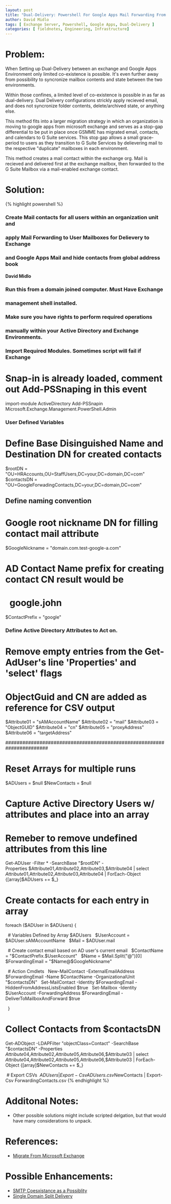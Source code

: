 ```yaml
---
layout: post
title: "Dual-Delivery: Powershell For Google Apps Mail Forwarding From Exchange"
author: David Midlo
tags: [ Exchange Server, Powershell, Google Apps, Dual-Delivery ]
categories: [ fieldnotes, Engineering, Infrastructure]
---
```

# Problem:
When Setting up Dual-Delivery between an exchange and Google Apps Environment only limited co-existence is possible.  It's even further away from possibility to syncronize mailbox contents and state between the two environments.  

Within those confines, a limited level of co-existence is possible in as far as dual-delivery.  Dual Delivery configurations strickly apply recieved email, and does not syncronize folder contents, delete/archived state, or anything else.

This method fits into a larger migration strategy in which an organization is moving to google apps from microsoft exchange and serves as a stop-gap differential to be put in place once GSMME has migrated email, contacts, and calendars to G Suite services.  This stop gap allows a small grace-period to users as they transition to G Suite Services by delievering mail to the respective "duplicate" mailboxes in each environment. 

This method creates a mail contact within the exchange org.  Mail is recieved and delivered first at the exchange mailbox, then forwarded to the G Suite Mailbox via a mail-enabled exchange contact. 

# Solution:
{% highlight powershell %}
### Create Mail contacts for all users within an organization unit and
### apply Mail Forwarding to User Mailboxes for Delievery to Exchange
### and Google Apps Mail and hide contacts from global address book
#### David Midlo

### Run this from a domain joined computer. Must Have Exchange
### management shell installed.
### Make sure you have rights to perform required operations 
### manually within your Active Directory and Exchange Environments.

### Import Required Modules. Sometimes script will fail if Exchange
# Snap-in is already loaded, comment out Add-PSSnaping in this event
import-module ActiveDirectory
Add-PSSnapin Microsoft.Exchange.Management.PowerShell.Admin

### User Defined Variables
# Define Base Disinguished Name and Destination DN for created contacts
$rootDN = "OU=HRAccounts,OU=StaffUsers,DC=your,DC=domain,DC=com"
$contactsDN = "OU=GoogleForwadingContacts,DC=your,DC=domain,DC=com"

## Define naming convention
# Google root nickname DN for filling contact mail attribute
$GoogleNickname = "domain.com.test-google-a.com"
# AD Contact Name prefix for creating contact CN result would be
#   google.john
$ContactPrefix = "google"

### Define Active Directory Attributes to Act on. 
# Remove empty entries from the Get-AdUser's line 'Properties' and 'select' flags
# ObjectGuid and CN are added as reference for CSV output
$Attribute01 = "sAMAccountName"
$Attribute02 = "mail"
$Attribute03 = "ObjectGUID"
$Attribute04 = "cn"
$Attribute05 = "proxyAddress"
$Attribute06 = "targetAddress"

#######################################################################
# Reset Arrays for multiple runs
$ADUsers = $null
$NewContacts = $null

# Capture Active Directory Users w/ attributes and place into an array
# Remeber to remove undefined attributes from this line
Get-ADUser -Filter * -SearchBase "$rootDN" -Properties $Attribute01,$Attribute02,$Attribute03,$Attribute04 | select $Attribute01,$Attribute02,$Attribute03,$Attribute04 | ForEach-Object {[array]$ADUsers += $_} 

# Create contacts for each entry in array
foreach ($ADUser in $ADUsers) {

  # Variables Defined by Array $ADUsers
  $UserAccount = $ADUser.sAMAccountName
  $Mail = $ADUser.mail 

  # Create contact email based on AD user's current email
  $ContactName = "$ContactPrefix.$UserAccount"
  $Name = $Mail.Split("@")[0]
  $ForwardingEmail = "$Name@$GoogleNickname"

  # Action Cmdlets
  New-MailContact -ExternalEmailAddress $ForwardingEmail -Name $ContactName -OrganizationalUnit "$contactsDN"
  Set-MailContact -Identity $ForwardingEmail -HiddenFromAddressListsEnabled $true
  Set-Mailbox -Identity $UserAccount -ForwardingAddress $ForwardingEmail -DeliverToMailboxAndForward $true

  } 

# Collect Contacts from $contactsDN
Get-ADObject -LDAPFilter "objectClass=Contact" -SearchBase "$contactsDN" -Properties $Attribute04,$Attribute02,$Attribute05,$Attribute06,$Attribute03 | select $Attribute04,$Attribute02,$Attribute05,$Attribute06,$Attribute03 | ForEach-Object {[array]$NewContacts += $_}

 # Export CSVs
 $ADUsers | Export-Csv ADUsers.csv
 $NewContacts | Export-Csv ForwardingContacts.csv
{% endhighlight %}


# Additonal Notes:
- Other possible solutions might include scripted delgation, but that would have many considerations to unpack.


# References:
- [Migrate From Microsoft Exchange](https://support.google.com/a/answer/180898?hl=en)

# Possible Enhancements:
- [SMTP Coesxistance as a Possiblity](https://mymicrosoftexchange.wordpress.com/2015/06/21/how-to-configure-mail-flow-coexistence-between-gapps-and-o365-using-internal-relay-domains-and-mail-users/)
- [Single Domain Split Delivery](https://community.spiceworks.com/how_to/38537-ms-exchange-and-google-apps-split-delivery-for-single-domain-name-k-12-school-sample-shown)

